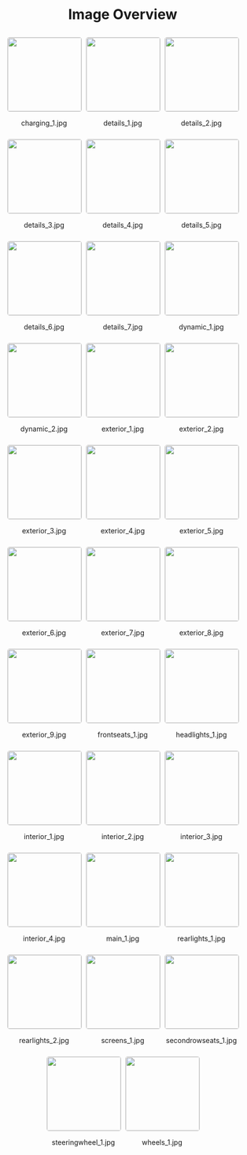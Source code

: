 <style>
    .image-gallery {
        display: flex;
        flex-wrap: wrap;
        gap: 10px;
        justify-content: center;
        padding: 10px;
    }
    .image-gallery img {
        width: 150px;
        height: auto;
        border: 1px solid #ddd;
        border-radius: 5px;
    }
    .image-gallery div {
        flex: 1 1 calc(33.333% - 20px); /* Three images per row on large screens */
        max-width: 150px;
        text-align: center;
    }
    @media (max-width: 768px) {
        .image-gallery div {
            flex: 1 1 calc(50% - 20px); /* Two images per row on medium screens */
        }
    }
    @media (max-width: 480px) {
        .image-gallery div {
            flex: 1 1 100%; /* One image per row on small screens */
        }
    }
</style>
<h1 style ="text-align: center;"> Image Overview </h1> <div class="image-gallery">
<div>
<img src="https://media.evkx.net/multimedia/models/mini/countryman/countryman_se_all4/charging_1_st.jpg">
<p>charging_1.jpg</p>
</div>
<div>
<img src="https://media.evkx.net/multimedia/models/mini/countryman/countryman_se_all4/details_1_st.jpg">
<p>details_1.jpg</p>
</div>
<div>
<img src="https://media.evkx.net/multimedia/models/mini/countryman/countryman_se_all4/details_2_st.jpg">
<p>details_2.jpg</p>
</div>
<div>
<img src="https://media.evkx.net/multimedia/models/mini/countryman/countryman_se_all4/details_3_st.jpg">
<p>details_3.jpg</p>
</div>
<div>
<img src="https://media.evkx.net/multimedia/models/mini/countryman/countryman_se_all4/details_4_st.jpg">
<p>details_4.jpg</p>
</div>
<div>
<img src="https://media.evkx.net/multimedia/models/mini/countryman/countryman_se_all4/details_5_st.jpg">
<p>details_5.jpg</p>
</div>
<div>
<img src="https://media.evkx.net/multimedia/models/mini/countryman/countryman_se_all4/details_6_st.jpg">
<p>details_6.jpg</p>
</div>
<div>
<img src="https://media.evkx.net/multimedia/models/mini/countryman/countryman_se_all4/details_7_st.jpg">
<p>details_7.jpg</p>
</div>
<div>
<img src="https://media.evkx.net/multimedia/models/mini/countryman/countryman_se_all4/dynamic_1_st.jpg">
<p>dynamic_1.jpg</p>
</div>
<div>
<img src="https://media.evkx.net/multimedia/models/mini/countryman/countryman_se_all4/dynamic_2_st.jpg">
<p>dynamic_2.jpg</p>
</div>
<div>
<img src="https://media.evkx.net/multimedia/models/mini/countryman/countryman_se_all4/exterior_1_st.jpg">
<p>exterior_1.jpg</p>
</div>
<div>
<img src="https://media.evkx.net/multimedia/models/mini/countryman/countryman_se_all4/exterior_2_st.jpg">
<p>exterior_2.jpg</p>
</div>
<div>
<img src="https://media.evkx.net/multimedia/models/mini/countryman/countryman_se_all4/exterior_3_st.jpg">
<p>exterior_3.jpg</p>
</div>
<div>
<img src="https://media.evkx.net/multimedia/models/mini/countryman/countryman_se_all4/exterior_4_st.jpg">
<p>exterior_4.jpg</p>
</div>
<div>
<img src="https://media.evkx.net/multimedia/models/mini/countryman/countryman_se_all4/exterior_5_st.jpg">
<p>exterior_5.jpg</p>
</div>
<div>
<img src="https://media.evkx.net/multimedia/models/mini/countryman/countryman_se_all4/exterior_6_st.jpg">
<p>exterior_6.jpg</p>
</div>
<div>
<img src="https://media.evkx.net/multimedia/models/mini/countryman/countryman_se_all4/exterior_7_st.jpg">
<p>exterior_7.jpg</p>
</div>
<div>
<img src="https://media.evkx.net/multimedia/models/mini/countryman/countryman_se_all4/exterior_8_st.jpg">
<p>exterior_8.jpg</p>
</div>
<div>
<img src="https://media.evkx.net/multimedia/models/mini/countryman/countryman_se_all4/exterior_9_st.jpg">
<p>exterior_9.jpg</p>
</div>
<div>
<img src="https://media.evkx.net/multimedia/models/mini/countryman/countryman_se_all4/frontseats_1_st.jpg">
<p>frontseats_1.jpg</p>
</div>
<div>
<img src="https://media.evkx.net/multimedia/models/mini/countryman/countryman_se_all4/headlights_1_st.jpg">
<p>headlights_1.jpg</p>
</div>
<div>
<img src="https://media.evkx.net/multimedia/models/mini/countryman/countryman_se_all4/interior_1_st.jpg">
<p>interior_1.jpg</p>
</div>
<div>
<img src="https://media.evkx.net/multimedia/models/mini/countryman/countryman_se_all4/interior_2_st.jpg">
<p>interior_2.jpg</p>
</div>
<div>
<img src="https://media.evkx.net/multimedia/models/mini/countryman/countryman_se_all4/interior_3_st.jpg">
<p>interior_3.jpg</p>
</div>
<div>
<img src="https://media.evkx.net/multimedia/models/mini/countryman/countryman_se_all4/interior_4_st.jpg">
<p>interior_4.jpg</p>
</div>
<div>
<img src="https://media.evkx.net/multimedia/models/mini/countryman/countryman_se_all4/main_1_st.jpg">
<p>main_1.jpg</p>
</div>
<div>
<img src="https://media.evkx.net/multimedia/models/mini/countryman/countryman_se_all4/rearlights_1_st.jpg">
<p>rearlights_1.jpg</p>
</div>
<div>
<img src="https://media.evkx.net/multimedia/models/mini/countryman/countryman_se_all4/rearlights_2_st.jpg">
<p>rearlights_2.jpg</p>
</div>
<div>
<img src="https://media.evkx.net/multimedia/models/mini/countryman/countryman_se_all4/screens_1_st.jpg">
<p>screens_1.jpg</p>
</div>
<div>
<img src="https://media.evkx.net/multimedia/models/mini/countryman/countryman_se_all4/secondrowseats_1_st.jpg">
<p>secondrowseats_1.jpg</p>
</div>
<div>
<img src="https://media.evkx.net/multimedia/models/mini/countryman/countryman_se_all4/steeringwheel_1_st.jpg">
<p>steeringwheel_1.jpg</p>
</div>
<div>
<img src="https://media.evkx.net/multimedia/models/mini/countryman/countryman_se_all4/wheels_1_st.jpg">
<p>wheels_1.jpg</p>
</div>
</div>
